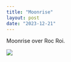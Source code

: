 ```yaml
---
title: "Moonrise"
layout: post
date: "2023-12-21"
---
```


Moonrise over Roc Roi.

![](/assets/images/2023/20231221_1716331518333718661255092-1024x461.jpg)
